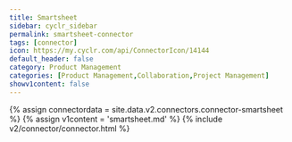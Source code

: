 ```yaml
---
title: Smartsheet
sidebar: cyclr_sidebar
permalink: smartsheet-connector
tags: [connector]
icon: https://my.cyclr.com/api/ConnectorIcon/14144
default_header: false
category: Product Management
categories: [Product Management,Collaboration,Project Management]
showv1content: false
---
```

{% assign connectordata = site.data.v2.connectors.connector-smartsheet %}
{% assign v1content = 'smartsheet.md' %}
{% include v2/connector/connector.html %}	